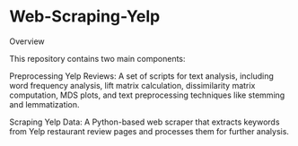 # Web-Scraping-Yelp

Overview

This repository contains two main components:

Preprocessing Yelp Reviews: A set of scripts for text analysis, including word frequency analysis, lift matrix calculation, dissimilarity matrix computation, MDS plots, and text preprocessing techniques like stemming and lemmatization.

Scraping Yelp Data: A Python-based web scraper that extracts keywords from Yelp restaurant review pages and processes them for further analysis.

